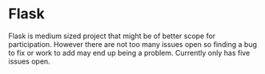 # Flask

Flask is medium sized project that might be of better scope for participation. However there are not too many issues open so finding a bug to fix or work to add may end up being a problem. Currently only has five issues open. 


